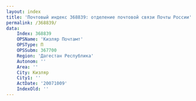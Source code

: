 ```yaml
---
layout: index
title: 'Почтовый индекс 368839: отделение почтовой связи Почты России'
permalink: /368839/
data:
    Index: 368839
    OPSName: 'Кизляр Почтамт'
    OPSType: П
    OPSSubm: 367700
    Region: 'Дагестан Республика'
    Autonom: ''
    Area: ''
    City: Кизляр
    City1: ''
    ActDate: '20071009'
    IndexOld: ''
---
```

